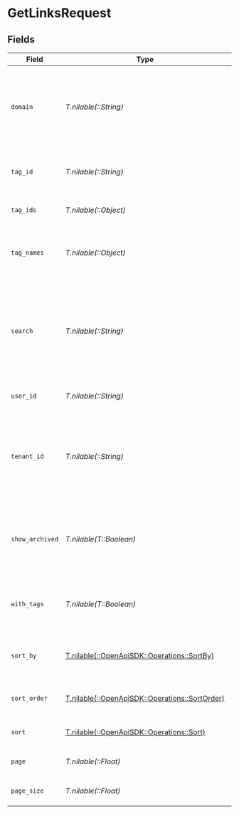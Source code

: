 # GetLinksRequest


## Fields

| Field                                                                                                                        | Type                                                                                                                         | Required                                                                                                                     | Description                                                                                                                  | Example                                                                                                                      |
| ---------------------------------------------------------------------------------------------------------------------------- | ---------------------------------------------------------------------------------------------------------------------------- | ---------------------------------------------------------------------------------------------------------------------------- | ---------------------------------------------------------------------------------------------------------------------------- | ---------------------------------------------------------------------------------------------------------------------------- |
| `domain`                                                                                                                     | *T.nilable(::String)*                                                                                                        | :heavy_minus_sign:                                                                                                           | The domain to filter the links by. E.g. `ac.me`. If not provided, all links for the workspace will be returned.              |                                                                                                                              |
| `tag_id`                                                                                                                     | *T.nilable(::String)*                                                                                                        | :heavy_minus_sign:                                                                                                           | Deprecated. Use `tagIds` instead. The tag ID to filter the links by.                                                         |                                                                                                                              |
| `tag_ids`                                                                                                                    | *T.nilable(::Object)*                                                                                                        | :heavy_minus_sign:                                                                                                           | The tag IDs to filter the links by.                                                                                          |                                                                                                                              |
| `tag_names`                                                                                                                  | *T.nilable(::Object)*                                                                                                        | :heavy_minus_sign:                                                                                                           | The unique name of the tags assigned to the short link (case insensitive).                                                   |                                                                                                                              |
| `search`                                                                                                                     | *T.nilable(::String)*                                                                                                        | :heavy_minus_sign:                                                                                                           | The search term to filter the links by. The search term will be matched against the short link slug and the destination url. |                                                                                                                              |
| `user_id`                                                                                                                    | *T.nilable(::String)*                                                                                                        | :heavy_minus_sign:                                                                                                           | The user ID to filter the links by.                                                                                          |                                                                                                                              |
| `tenant_id`                                                                                                                  | *T.nilable(::String)*                                                                                                        | :heavy_minus_sign:                                                                                                           | The ID of the tenant that created the link inside your system. If set, will only return links for the specified tenant.      |                                                                                                                              |
| `show_archived`                                                                                                              | *T.nilable(T::Boolean)*                                                                                                      | :heavy_minus_sign:                                                                                                           | Whether to include archived links in the response. Defaults to `false` if not provided.                                      |                                                                                                                              |
| `with_tags`                                                                                                                  | *T.nilable(T::Boolean)*                                                                                                      | :heavy_minus_sign:                                                                                                           | DEPRECATED. Filter for links that have at least one tag assigned to them.                                                    |                                                                                                                              |
| `sort_by`                                                                                                                    | [T.nilable(::OpenApiSDK::Operations::SortBy)](../../models/operations/sortby.md)                                             | :heavy_minus_sign:                                                                                                           | The field to sort the links by. The default is `createdAt`.                                                                  |                                                                                                                              |
| `sort_order`                                                                                                                 | [T.nilable(::OpenApiSDK::Operations::SortOrder)](../../models/operations/sortorder.md)                                       | :heavy_minus_sign:                                                                                                           | The sort order. The default is `desc`.                                                                                       |                                                                                                                              |
| `sort`                                                                                                                       | [T.nilable(::OpenApiSDK::Operations::Sort)](../../models/operations/sort.md)                                                 | :heavy_minus_sign:                                                                                                           | DEPRECATED. Use `sortBy` instead.                                                                                            |                                                                                                                              |
| `page`                                                                                                                       | *T.nilable(::Float)*                                                                                                         | :heavy_minus_sign:                                                                                                           | The page number for pagination.                                                                                              | 1                                                                                                                            |
| `page_size`                                                                                                                  | *T.nilable(::Float)*                                                                                                         | :heavy_minus_sign:                                                                                                           | The number of items per page.                                                                                                | 50                                                                                                                           |